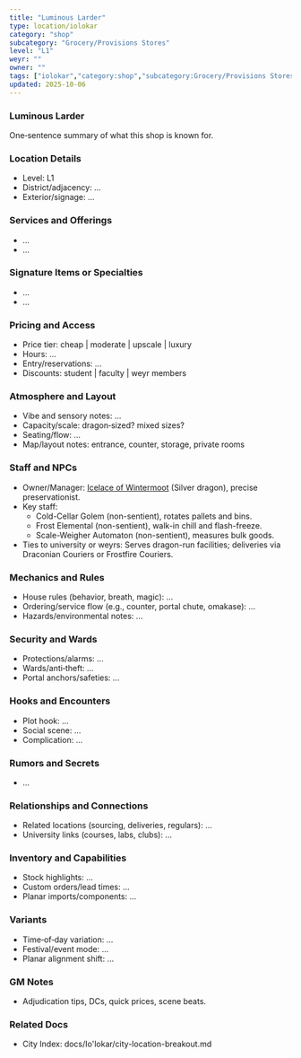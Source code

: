 ```yaml
---
title: "Luminous Larder"
type: location/iolokar
category: "shop"
subcategory: "Grocery/Provisions Stores"
level: "L1"
weyr: ""
owner: ""
tags: ["iolokar","category:shop","subcategory:Grocery/Provisions Stores","level:L1"]
updated: 2025-10-06
---
```

### Luminous Larder

One‑sentence summary of what this shop is known for.

### Location Details

- Level: L1
- District/adjacency: ...
- Exterior/signage: ...

### Services and Offerings

- ...
- ...

### Signature Items or Specialties

- ...
- ...

### Pricing and Access

- Price tier: cheap | moderate | upscale | luxury
- Hours: ...
- Entry/reservations: ...
- Discounts: student | faculty | weyr members

### Atmosphere and Layout

- Vibe and sensory notes: ...
- Capacity/scale: dragon‑sized? mixed sizes?
- Seating/flow: ...
- Map/layout notes: entrance, counter, storage, private rooms

### Staff and NPCs

- Owner/Manager: [Icelace of Wintermoot](../People/icelace-of-wintermoot.md) (Silver dragon), precise preservationist.
- Key staff:
  - Cold-Cellar Golem (non-sentient), rotates pallets and bins.
  - Frost Elemental (non-sentient), walk-in chill and flash-freeze.
  - Scale-Weigher Automaton (non-sentient), measures bulk goods.
- Ties to university or weyrs: Serves dragon-run facilities; deliveries via Draconian Couriers or Frostfire Couriers.

### Mechanics and Rules

- House rules (behavior, breath, magic): ...
- Ordering/service flow (e.g., counter, portal chute, omakase): ...
- Hazards/environmental notes: ...

### Security and Wards

- Protections/alarms: ...
- Wards/anti‑theft: ...
- Portal anchors/safeties: ...

### Hooks and Encounters

- Plot hook: ...
- Social scene: ...
- Complication: ...

### Rumors and Secrets

- ...

### Relationships and Connections

- Related locations (sourcing, deliveries, regulars): ...
- University links (courses, labs, clubs): ...

### Inventory and Capabilities

- Stock highlights: ...
- Custom orders/lead times: ...
- Planar imports/components: ...

### Variants

- Time‑of‑day variation: ...
- Festival/event mode: ...
- Planar alignment shift: ...

### GM Notes

- Adjudication tips, DCs, quick prices, scene beats.

### Related Docs

- City Index: docs/Io'lokar/city-location-breakout.md
